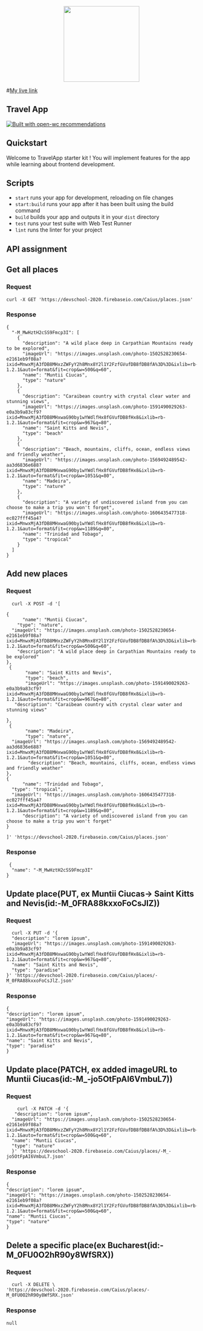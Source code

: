 <p align="center">
  <img width="200" src="https://open-wc.org/hero.png"></img>
</p>

#[My live link](https://clever-einstein-4de949.netlify.app/)

## Travel App

[![Built with open-wc recommendations](https://img.shields.io/badge/built%20with-open--wc-blue.svg)](https://github.com/open-wc)

## Quickstart

Welcome to TravelApp starter kit ! You will implement features for the app while learning about frontend development. 

## Scripts

- `start` runs your app for development, reloading on file changes
- `start:build` runs your app after it has been built using the build command
- `build` builds your app and outputs it in your `dist` directory
- `test` runs your test suite with Web Test Runner
- `lint` runs the linter for your project


## API assignment

## Get all places

### Request

  ```
  curl -X GET 'https://devschool-2020.firebaseio.com/Caius/places.json'
  ```

### Response
```
{
  "-M_MwHztH2cSS9Fmcp3I": [
    {
      "description": "A wild place deep in Carpathian Mountains ready to be explored",
      "imageUrl": "https://images.unsplash.com/photo-1502528230654-e2161eb9f08a?ixid=MnwxMjA3fDB8MHxzZWFyY2h8Mnx8Y2l1Y2FzfGVufDB8fDB8fA%3D%3D&ixlib=rb-1.2.1&auto=format&fit=crop&w=500&q=60",
      "name": "Muntii Ciucas",
      "type": "nature"
    },
    {
      "description": "Caraibean country with crystal clear water and stunning views",
      "imageUrl": "https://images.unsplash.com/photo-1591490029263-e0a3b9a83cf9?ixid=MnwxMjA3fDB8MHxwaG90by1wYWdlfHx8fGVufDB8fHx8&ixlib=rb-1.2.1&auto=format&fit=crop&w=967&q=80",
      "name": "Saint Kitts and Nevis",
      "type": "beach"
    },
    {
      "description": "Beach, mountains, cliffs, ocean, endless views and friendly weather",
      "imageUrl": "https://images.unsplash.com/photo-1569492489542-aa3d6836e688?ixid=MnwxMjA3fDB8MHxwaG90by1wYWdlfHx8fGVufDB8fHx8&ixlib=rb-1.2.1&auto=format&fit=crop&w=1051&q=80",
      "name": "Madeira",
      "type": "nature"
    },
    {
      "description": "A variety of undiscovered island from you can choose to make a trip you won't forget",
      "imageUrl": "https://images.unsplash.com/photo-1606435477318-ec027fff45a4?ixid=MnwxMjA3fDB8MHxwaG90by1wYWdlfHx8fGVufDB8fHx8&ixlib=rb-1.2.1&auto=format&fit=crop&w=1189&q=80",
      "name": "Trinidad and Tobago",
      "type": "tropical"
    }
  ]
}
```

## Add new places

### Request

  ``` 
    curl -X POST -d '[
	
{		
		"name": "Muntii Ciucas",
	  "type": "nature",
    "imageUrl": "https://images.unsplash.com/photo-1502528230654-e2161eb9f08a?ixid=MnwxMjA3fDB8MHxzZWFyY2h8Mnx8Y2l1Y2FzfGVufDB8fDB8fA%3D%3D&ixlib=rb-1.2.1&auto=format&fit=crop&w=500&q=60",
	  "description": "A wild place deep in Carpathian Mountains ready to be explored"
  },
   {
		 "name": "Saint Kitts and Nevis",
		 "type": "beach",
		 "imageUrl": "https://images.unsplash.com/photo-1591490029263-e0a3b9a83cf9?ixid=MnwxMjA3fDB8MHxwaG90by1wYWdlfHx8fGVufDB8fHx8&ixlib=rb-1.2.1&auto=format&fit=crop&w=967&q=80",
   	 "description": "Caraibean country with crystal clear water and stunning views"
   
  },
   { 
		 "name": "Madeira",
		 "type": "nature",
    "imageUrl": "https://images.unsplash.com/photo-1569492489542-aa3d6836e688?ixid=MnwxMjA3fDB8MHxwaG90by1wYWdlfHx8fGVufDB8fHx8&ixlib=rb-1.2.1&auto=format&fit=crop&w=1051&q=80",
		  "description": "Beach, mountains, cliffs, ocean, endless views and friendly weather"
  },
  {
		"name": "Trinidad and Tobago",
    "type": "tropical",
    "imageUrl": "https://images.unsplash.com/photo-1606435477318-ec027fff45a4?ixid=MnwxMjA3fDB8MHxwaG90by1wYWdlfHx8fGVufDB8fHx8&ixlib=rb-1.2.1&auto=format&fit=crop&w=1189&q=80",
		"description": "A variety of undiscovered island from you can choose to make a trip you won't forget"
  }

]' 'https://devschool-2020.firebaseio.com/Caius/places.json'
  ```

### Response

```
 {
  "name": "-M_MwHztH2cSS9Fmcp3I"
}
```
## Update place(PUT, ex Muntii Ciucas-> Saint Kitts and Nevis(id:-M_0FRA88kxxoFoCsJlZ))

### Request

  ``` 
    curl -X PUT -d '{
    "description": "lorem ipsum",
    "imageUrl": "https://images.unsplash.com/photo-1591490029263-e0a3b9a83cf9?ixid=MnwxMjA3fDB8MHxwaG90by1wYWdlfHx8fGVufDB8fHx8&ixlib=rb-1.2.1&auto=format&fit=crop&w=967&q=80",
    "name": "Saint Kitts and Nevis",
    "type": "paradise"
  }' 'https://devschool-2020.firebaseio.com/Caius/places/-M_0FRA88kxxoFoCsJlZ.json'
  ```

### Response

  ```
  {
  "description": "lorem ipsum",
  "imageUrl": "https://images.unsplash.com/photo-1591490029263-e0a3b9a83cf9?ixid=MnwxMjA3fDB8MHxwaG90by1wYWdlfHx8fGVufDB8fHx8&ixlib=rb-1.2.1&auto=format&fit=crop&w=967&q=80",
  "name": "Saint Kitts and Nevis",
  "type": "paradise"
 }
  ```

## Update place(PATCH, ex added imageURL to Muntii Ciucas(id:-M_-jo5OtFpAI6VmbuL7))

### Request

  ``` 
      curl -X PATCH -d '{
     "description": "lorem ipsum",
    "imageUrl": "https://images.unsplash.com/photo-1502528230654-e2161eb9f08a?ixid=MnwxMjA3fDB8MHxzZWFyY2h8Mnx8Y2l1Y2FzfGVufDB8fDB8fA%3D%3D&ixlib=rb-1.2.1&auto=format&fit=crop&w=500&q=60",
    "name": "Muntii Ciucas",
    "type": "nature"
    }' 'https://devschool-2020.firebaseio.com/Caius/places/-M_-jo5OtFpAI6VmbuL7.json'
  ```

### Response

  ```
  {
 "description": "lorem ipsum",
  "imageUrl": "https://images.unsplash.com/photo-1502528230654-e2161eb9f08a?ixid=MnwxMjA3fDB8MHxzZWFyY2h8Mnx8Y2l1Y2FzfGVufDB8fDB8fA%3D%3D&ixlib=rb-1.2.1&auto=format&fit=crop&w=500&q=60",
  "name": "Muntii Ciucas",
  "type": "nature"
}
  ```

## Delete a specific place(ex Bucharest(id:-M_0FU0O2hR90y8WfSRX))

### Request

  ``` 
    curl -X DELETE \
  'https://devschool-2020.firebaseio.com/Caius/places/-M_0FU0O2hR90y8WfSRX.json'
  ```

### Response

  ```
  null
  ```

